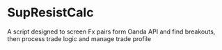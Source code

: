 # SupResistCalc
A script designed to screen Fx pairs form Oanda API and find breakouts, then process trade logic and manage trade profile
